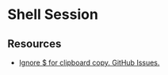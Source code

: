 # Shell Session

## Resources

* [Ignore $ for clipboard copy. GitHub Issues.](https://github.com/facebook/docusaurus/issues/1745)
